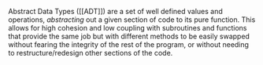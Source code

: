 Abstract Data Types ([[ADT]]) are a set of well defined values and operations, *abstracting* out a given section of code to its pure function. This allows for high cohesion and low coupling with subroutines and functions that provide the same job but with different methods to be easily swapped without fearing the integrity of the rest of the program, or without needing to restructure/redesign other sections of the code.